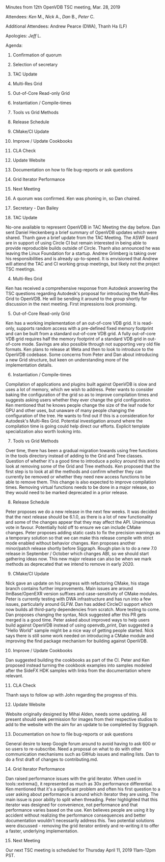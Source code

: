Minutes from 12th OpenVDB TSC meeting, Mar. 28, 2019

Attendees: *Ken* M., *Nick* A., *Dan* B., *Peter* C.

Additional Attendees: Andrew Pearce (DWA), Thanh Ha (LF)

Apologies: *Jeff* L.

Agenda:

1) Confirmation of quorum
2) Selection of secretary
3) TAC Update
4) Multi-Res Grid
5) Out-of-Core Read-only Grid
6) Instantiation / Compile-times
7) Tools vs Grid Methods
8) Release Schedule
9) CMake/CI Update
10) Improve / Update Cookbooks
11) CLA Check
12) Update Website
13) Documentation on how to file bug-reports or ask questions
14) Grid Iterator Performance
15) Next Meeting

1) A quorum was confirmed. Ken was phoning in, so Dan chaired.

2) Secretary - Dan Bailey

3) TAC Update

No-one available to represent OpenVDB in TAC Meeting the day before. Dan sent
Daniel Heckenberg a brief summary of OpenVDB updates which were shared. Thanh
gave a brief update from the TAC Meeting. The ASWF board are in support of using
Circle CI but remain interested in being able to provide reproducible builds
outside of Circle. Thanh also announced he was leaving the Linux Foundation for
a startup. Andrew Grimberg is taking over his responsibilities and is already
up-to-speed. It is envisioned that Andrew will attend the TAC and CI working
group meetings, but likely not the project TSC meetings.

4) Multi-Res Grid

Ken has received a comprehensive response from Autodesk answering the TSC
questions regarding Autodesk's proposal for introducing the Multi-Res Grid to
OpenVDB. He will be sending it around to the group shortly for discussion in the
next meeting. First impressions look promising.

5) Out-of-Core Read-only Grid

Ken has a working implementation of an out-of-core VDB grid. It is read-only,
supports random access with a pre-defined fixed memory footprint and can be
built from a standard out-of-core VDB grid. A fully out-of-core VDB grid
requires half the memory footprint of a standard VDB grid in out-of-core mode.
Savings are also possible through not supporting very old file formats. Ken
plans to release at Weta and then to look to introduce to the OpenVDB codebase.
Some concerns from Peter and Dan about introducing a new Grid structure, but
keen on understanding more of the implementation details.

6) Instantiation / Compile-times

Compilation of applications and plugins built against OpenVDB is slow and uses a
lot of memory, which we wish to address. Peter wants to consider baking the
configuration of the grid so as to improve compilation times and suggests asking
users whether they ever change the grid configuration. Ken mentioned that he
knows people change the size of the leaf node for GPU and other uses, but
unaware of many people changing the configuration of the tree. He wants to find
out if this is a consideration for Autodesk's Multi-Res Grid. Potential
investigation around where the compilation time is going could help direct our
efforts. Explicit template specialization also worth looking into.

7) Tools vs Grid Methods

Over time, there has been a gradual migration towards using free functions in
the tools directory instead of adding to the Grid and Tree classes. Question of
whether it's a good time to introduce a policy around this and to look at
removing some of the Grid and Tree methods. Ken proposed that the first step is
to look at all the methods and confirm whether they can currently be removed or
whether they need new access functions to be able to remove them. This change is
also expected to improve compilation times. Removing virtual functions needs to
be done in a major release, so they would need to be marked deprecated in a
prior release.

8) Release Schedule

Peter proposes we do a new release in the next few weeks. It was decided that
the next release should be 6.1.0, as there is a lot of new functionality and
some of the changes appear that they may affect the API. Unanimous vote in
favour. Potentially hold off to ensure we can include CMake changes. Peter
proposes adding static casts to fix the precision warnings as a temporary
solution so that we can make this release compile with strict mode enabled
without behavior changes. Ken proposes another minor/patch release shortly
before Siggraph. Rough plan is to do a new 7.0 release in September / October
which changes ABI, so we should start gathering ideas now. This new major
release can also be when we mark methods as deprecated that we intend to remove
in early 2020.

9) CMake/CI Update

Nick gave an update on his progress with refactoring CMake, his stage branch
contains further improvements. Main issues are around IlmBase/OpenEXR version
suffixes and case-sensitivity of CMake modules. Peter is currently testing with
DWA infrastructure and has run into a few issues, particularly around GLFW. Dan
has added CircleCI support which now builds all third-party dependencies from
scratch. More testing to come. Dan proposes changing the syntax, Nick suggested
after this PR gets merged is a good time. Peter asked about improved ways to
help users build against OpenVDB instead of using openvdb_print, Dan suggested a
"Hello World" sample might be a nice way of getting people started. Nick says
there is still some work needed on introducing a CMake module and improving the
find package mechanism for building against OpenVDB.

10) Improve / Update Cookbooks

Dan suggested building the cookbooks as part of the CI. Peter and Ken proposed
instead turning the cookbook examples into samples modeled after the SideFX HDK
samples with links from the documentation where relevant.

11) CLA Check

Thanh says to follow up with John regarding the progress of this.

12) Update Website

Website originally designed by Mihai Alden, needs some updating. All present
should seek permission for images from their respective studios to add to the
website with the aim for an update to be completed by Siggraph.

13) Documentation on how to file bug-reports or ask questions

General desire to keep Google forum around to avoid having to ask 600 or so
users to re-subscribe. Need a proposal on what to do with other communication
mechanisms such as GitHub issues and mailing lists. Dan to do a first draft of
changes to contributing.md.

14) Grid Iterator Performance

Dan raised performance issues with the grid iterator. When used in
tools::extrema(), it represented as much as 30x performance differential. Ken
mentioned that it's a significant problem and often his first question to a user
asking about performance is around which iterator they are using. The main issue
is poor ability to split when threading. Peter highlighted that this iterator
was designed for convenience, not performance and that performance varies based
on the use. Ken believes people are using it by accident without realizing the
performance consequences and better documentation wouldn't necessarily address
this. Two potential solutions were discussed - removing the grid iterator
entirely and re-writing it to offer a faster, underlying implementation.

15) Next Meeting

Our next TSC meeting is scheduled for Thursday April 11, 2019 11am-12pm PST.

